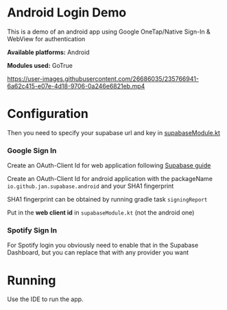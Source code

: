 # Android Login Demo

This is a demo of an android app using Google OneTap/Native Sign-In & WebView for authentication

**Available platforms:** Android

**Modules used:** GoTrue

https://user-images.githubusercontent.com/26686035/235766941-6a62c415-e07e-4d18-9706-0a246e6821eb.mp4

# Configuration

Then you need to specify your supabase url and key in [supabaseModule.kt](https://github.com/supabase-community/supabase-kt/blob/master/demos/android-login/common/src/commonMain/kotlin/io/github/jan/supabase/common/di/supabaseModule.kt)

### Google Sign In

Create an OAuth-Client Id for web application following [Supabase guide](https://supabase.com/docs/guides/auth/social-login/auth-google#configuration-web)

Create an OAuth-Client Id for android application with the packageName `io.github.jan.supabase.android` and your SHA1 fingerprint

SHA1 fingerprint can be obtained by running gradle task `signingReport`

Put in the **web client id** in `supabaseModule.kt` (not the android one)

### Spotify Sign In

For Spotify login you obviously need to enable that in the Supabase Dashboard, but you can replace that with any provider you want

# Running

Use the IDE to run the app.
